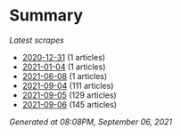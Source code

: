 # Summary
*Latest scrapes*
* [2020-12-31](https://github.com/nuuuwan/news_lk/blob/data/news_lk.2020-12-31.json) (1 articles)
* [2021-01-04](https://github.com/nuuuwan/news_lk/blob/data/news_lk.2021-01-04.json) (1 articles)
* [2021-06-08](https://github.com/nuuuwan/news_lk/blob/data/news_lk.2021-06-08.json) (1 articles)
* [2021-09-04](https://github.com/nuuuwan/news_lk/blob/data/news_lk.2021-09-04.json) (111 articles)
* [2021-09-05](https://github.com/nuuuwan/news_lk/blob/data/news_lk.2021-09-05.json) (129 articles)
* [2021-09-06](https://github.com/nuuuwan/news_lk/blob/data/news_lk.2021-09-06.json) (145 articles)

*Generated at 08:08PM, September 06, 2021*